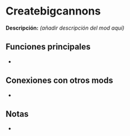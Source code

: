 # Createbigcannons

**Descripción:** *(añadir descripción del mod aquí)*

## Funciones principales
- 

## Conexiones con otros mods
- 

## Notas
- 
